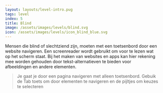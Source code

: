 ```yaml
---
layout: layouts/level-intro.pug
tags: level
index: 5
title: Blind
image: /assets/images/levels/blind.svg
icon: /assets/images/levels/icon_blind_blue.svg
---
```


Mensen die blind of slechtziend zijn, moeten met een toetsenbord door een website navigeren. Een screenreader wordt gebruikt om voor te lezen wat op het scherm staat. Bij het maken van websites en apps kan hier rekening mee worden gehouden door tekst-alternatieven te bieden voor afbeeldingen en andere elementen.

> Je gaat je door een pagina navigeren met alleen toetsenbord.
> Gebuik de Tab toets om door elementen te navigeren en de pijltjes om keuzes te selecteren